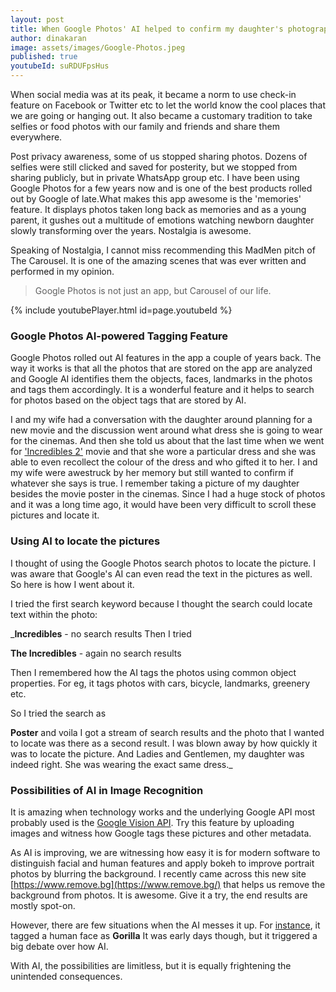 ```yaml
---
layout: post
title: When Google Photos' AI helped to confirm my daughter's photographic memory
author: dinakaran
image: assets/images/Google-Photos.jpeg
published: true
youtubeId: suRDUFpsHus
---
```

When social media was at its peak, it became a norm to use check-in feature on Facebook or Twitter etc to let the world know the cool places that we are going or hanging out. It also became a customary tradition to take selfies or food photos with our family and friends and share them everywhere.

Post privacy awareness, some of us stopped sharing photos. Dozens of selfies were still clicked and saved for posterity, but we stopped from sharing publicly, but in private WhatsApp group etc. I have been using Google Photos for a few years now and is one of the best products rolled out by Google of late.What makes this app awesome is the 'memories' feature. It displays photos taken long back as memories and as a young parent, it gushes out a multitude of emotions watching newborn daughter slowly transforming over the years. Nostalgia is awesome.

Speaking of Nostalgia, I cannot miss recommending this MadMen pitch of The Carousel. It is one of the amazing scenes that was ever written and performed in my opinion. 

> Google Photos is not just an app, but Carousel of our life.


{% include youtubePlayer.html id=page.youtubeId %}


### **Google Photos AI-powered Tagging Feature**

Google Photos rolled out AI features in the app a couple of years back. The way it works is that all the photos that are stored on the app are analyzed and Google AI identifies them the objects, faces, landmarks in the photos and tags them accordingly. It is a wonderful feature and it helps to search for photos based on the object tags that are stored by AI. 

I and my wife had a conversation with the daughter around planning for a new movie and the discussion went around what dress she is going to wear for the cinemas. And then she told us about that the last time when we went for ['Incredibles 2'](https://en.wikipedia.org/wiki/Incredibles_2) movie and that she wore a particular dress and she was able to even recollect the colour of the dress and who gifted it to her. I and my wife were awestruck by her memory but still wanted to confirm if whatever she says is true. I remember taking a picture of my daughter besides the movie poster in the cinemas. Since I had a huge stock of photos and it was a long time ago, it would have been very difficult to scroll these pictures and locate it.

### **Using AI to locate the pictures**

I thought of using the Google Photos search photos to locate the picture. I was aware that Google's AI can even read the text in the pictures as well. So here is how I went about it. 

I tried the first search keyword because I thought the search could locate text within the photo: 

_**Incredibles** - no search results
 Then I tried 

 **The Incredibles** - again no search results

 Then I remembered how the AI tags the photos using common object properties. For eg, it tags photos with cars, bicycle, landmarks, greenery etc.

 So I tried the search as 

 **Poster** and voila I got a stream of search results and the photo that I wanted to locate was there as a second result. I was blown away by how quickly it was to locate the picture.
And Ladies and Gentlemen, my daughter was indeed right. She was wearing the exact same dress._

### **Possibilities of AI in Image Recognition** 

It is amazing when technology works and the underlying Google API most probably used is the [Google Vision API](https://cloud.google.com/vision/). Try this feature by uploading images and witness how Google tags these pictures and other metadata.

As AI is improving, we are witnessing how easy it is for modern software to distinguish facial and human features and apply bokeh to improve portrait photos by blurring the background. I recently came across this new site [https://www.remove.bg](https://www.remove.bg/) that helps us remove the background from photos. It is awesome. Give it a try, the end results are mostly spot-on.

However, there are few situations when the AI messes it up. For [instance](https://www.theverge.com/2018/1/12/16882408/google-racist-gorillas-photo-recognition-algorithm-ai), it tagged a human face as **Gorilla** It was early days though, but it triggered a big debate over how AI.

With AI, the possibilities are limitless, but it is equally frightening the unintended consequences.
